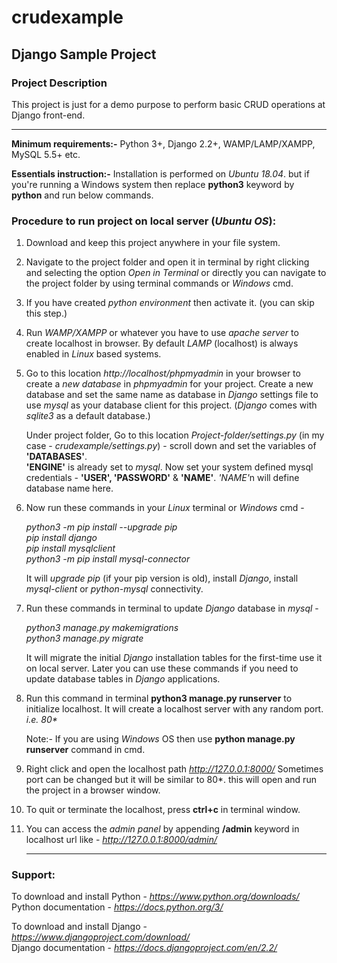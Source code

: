 # crudexample
## Django Sample Project
### Project Description

This project is just for a demo purpose to perform basic CRUD operations at Django front-end.<hr>

<strong>Minimum requirements:-</strong> Python 3+, Django 2.2+, WAMP/LAMP/XAMPP, MySQL 5.5+ etc.

<strong>Essentials instruction:-</strong> Installation is performed on <em>Ubuntu 18.04</em>. but if you're running a Windows system then replace <strong>python3</strong> keyword by <strong>python</strong> and run below commands.

### Procedure to run project on local server (<em>Ubuntu OS</em>):


1. Download and keep this project anywhere in your file system.

2. Navigate to the project folder and open it in terminal by right clicking and selecting the option <em>Open in Terminal</em>
or directly you can navigate to the project folder by using terminal commands or <em>Windows</em> cmd.

3. If you have created <em>python environment</em> then activate it. (you can skip this step.)

4. Run <em>WAMP/XAMPP</em> or whatever you have to use <em>apache server</em> to create localhost in browser. By default <em>LAMP</em> (localhost) is always enabled in <em>Linux</em> based systems. 

5. Go to this location <em>http://localhost/phpmyadmin</em> in your browser to create a <em>new database</em> in <em>phpmyadmin</em> for your project. Create a new database and set the same name as database in <em>Django</em> settings file to use <em>mysql</em> as your database client for this project. (<em>Django</em> comes with <em>sqlite3</em> as a default database.)

    Under project folder, Go to this location <em>Project-folder/settings.py</em> (in my case - <em>crudexample/settings.py</em>) - scroll down and set the variables of <strong>'DATABASES'</strong>. <br>
    <strong>'ENGINE'</strong> is already set to <em>mysql</em>. Now set your system defined mysql credentials - <strong>'USER', 'PASSWORD'</strong> & <strong>'NAME'</strong>. <em>'NAME'</em>n will define database name here.

6. Now run these commands in your <em>Linux</em> terminal or <em>Windows</em> cmd -

    <em>python3 -m pip install --upgrade pip</em>
    <br><em>pip install django</em>
    <br><em>pip install mysqlclient</em>
    <br><em>python3 -m pip install mysql-connector</em>

    It will <em>upgrade pip</em> (if your pip version is old), install <em>Django</em>, install <em>mysql-client</em> or <em>python-mysql</em> connectivity. 

7. Run these commands in terminal to update <em>Django</em> database in <em>mysql</em> - 

    <em>python3 manage.py makemigrations</em>
    <br><em>python3 manage.py migrate</em>

    It will migrate the initial <em>Django</em> installation tables for the first-time use it on local server. Later you can use these commands if you need to update database tables in <em>Django</em> applications.

8. Run this command in terminal <strong>python3 manage.py runserver</strong> to initialize localhost. It will create a localhost server with any random port. <em>i.e. 80*</em>

    Note:- If you are using <em>Windows</em> OS then use <strong>python manage.py runserver</strong> command in cmd.

9. Right click and open the localhost path <em>http://127.0.0.1:8000/</em>
   Sometimes port can be changed but it will be similar to 80*. this will open and run the project in a browser window.

10. To quit or terminate the localhost, press <strong>ctrl+c</strong> in terminal window.

11. You can access the <em>admin panel</em> by appending <strong>/admin</strong> keyword in localhost url like - <em>http://127.0.0.1:8000/admin/</em><hr>

### Support:

To download and install Python - <em>https://www.python.org/downloads/</em>
<br>Python documentation - <em>https://docs.python.org/3/</em>

To download and install Django - <em>https://www.djangoproject.com/download/</em>
<br>Django documentation - <em>https://docs.djangoproject.com/en/2.2/</em>
